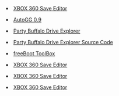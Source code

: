<p><li><a href="https://digiex.net/attachments/xbox-save-editor-zip.7384/"/>XBOX 360 Save Editor</a></li></p>
<p><li><a href="http://download.digiex.net/Consoles/Xbox360/AppsPC/AutoGG_0.9.rar"/>AutoGG 0.9</a></li></p>
<p><li><a href="https://digiex.net/attachments/party-buffalo-xbox-360-drive-explorer-2-0-1-0-zip.11993/"/>Party Buffalo Drive Explorer</a></li></p>
<p><li><a href="https://digiex.net/attachments/party-buffalo-2-0-1-0-source-code-rar.11992/"/>Party Buffalo Drive Explorer Source Code</a></li></p>
<p><li><a href="https://digiex.net/attachments/freeboot_toolbox_maker271a-zip.6926/"/>freeBoot ToolBox</a></li></p>
<p><li><a href="https://digiex.net/attachments/xbox-save-editor-zip.7384/"/>XBOX 360 Save Editor</a></li></p>
<p><li><a href="https://digiex.net/attachments/xbox-save-editor-zip.7384/"/>XBOX 360 Save Editor</a></li></p>
<p><li><a href="https://digiex.net/attachments/xbox-save-editor-zip.7384/"/>XBOX 360 Save Editor</a></li></p>
